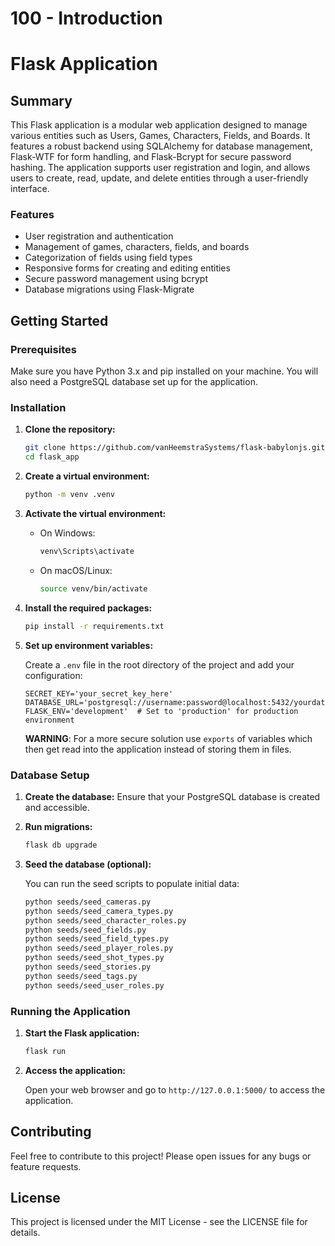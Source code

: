 # 100 - Introduction

# Flask Application

## Summary

This Flask application is a modular web application designed to manage various entities such as Users, Games, Characters, Fields, and Boards. It features a robust backend using SQLAlchemy for database management, Flask-WTF for form handling, and Flask-Bcrypt for secure password hashing. The application supports user registration and login, and allows users to create, read, update, and delete entities through a user-friendly interface.

### Features

- User registration and authentication
- Management of games, characters, fields, and boards
- Categorization of fields using field types
- Responsive forms for creating and editing entities
- Secure password management using bcrypt
- Database migrations using Flask-Migrate

## Getting Started

### Prerequisites

Make sure you have Python 3.x and pip installed on your machine. You will also need a PostgreSQL database set up for the application.

### Installation

1. **Clone the repository:**

   ```bash
   git clone https://github.com/vanHeemstraSystems/flask-babylonjs.git
   cd flask_app
   ```

2. **Create a virtual environment:**

   ```bash
   python -m venv .venv
   ```

3. **Activate the virtual environment:**

   - On Windows:
     ```bash
     venv\Scripts\activate
     ```

   - On macOS/Linux:
     ```bash
     source venv/bin/activate
     ```

4. **Install the required packages:**

   ```bash
   pip install -r requirements.txt
   ```

5. **Set up environment variables:**

   Create a `.env` file in the root directory of the project and add your configuration:

   ```plaintext
   SECRET_KEY='your_secret_key_here'
   DATABASE_URL='postgresql://username:password@localhost:5432/yourdatabase'
   FLASK_ENV='development'  # Set to 'production' for production environment
   ```

   **WARNING**: For a more secure solution use ```exports``` of variables which then get read into the application instead of storing them in files.

### Database Setup

1. **Create the database:**
   Ensure that your PostgreSQL database is created and accessible.

2. **Run migrations:**

   ```bash
   flask db upgrade
   ```

3. **Seed the database (optional):**

   You can run the seed scripts to populate initial data:

   ```bash
   python seeds/seed_cameras.py
   python seeds/seed_camera_types.py
   python seeds/seed_character_roles.py
   python seeds/seed_fields.py  
   python seeds/seed_field_types.py
   python seeds/seed_player_roles.py
   python seeds/seed_shot_types.py
   python seeds/seed_stories.py
   python seeds/seed_tags.py
   python seeds/seed_user_roles.py
   ```

### Running the Application

1. **Start the Flask application:**

   ```bash
   flask run
   ```

2. **Access the application:**

   Open your web browser and go to `http://127.0.0.1:5000/` to access the application.

## Contributing

Feel free to contribute to this project! Please open issues for any bugs or feature requests.

## License

This project is licensed under the MIT License - see the LICENSE file for details.